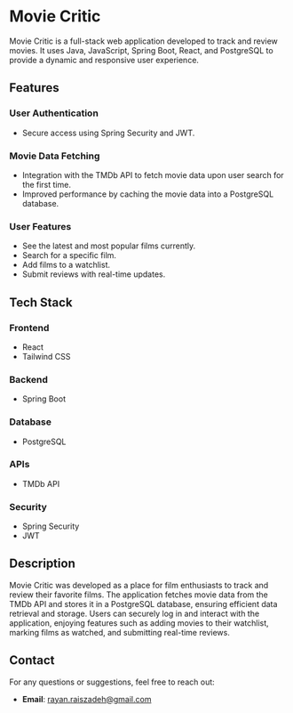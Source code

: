 # Movie Critic

Movie Critic is a full-stack web application developed to track and review movies. It uses Java, JavaScript, Spring Boot, React, and PostgreSQL to provide a dynamic and responsive user experience.

## Features

### User Authentication
- Secure access using Spring Security and JWT.

### Movie Data Fetching
- Integration with the TMDb API to fetch movie data upon user search for the first time.
- Improved performance by caching the movie data into a PostgreSQL database.

### User Features
- See the latest and most popular films currently.
- Search for a specific film.
- Add films to a watchlist.
- Submit reviews with real-time updates.

## Tech Stack

### Frontend
- React
- Tailwind CSS

### Backend
- Spring Boot

### Database
- PostgreSQL

### APIs
- TMDb API

### Security
- Spring Security
- JWT

## Description

Movie Critic was developed as a place for film enthusiasts to track and review their favorite films. The application fetches movie data from the TMDb API and stores it in a PostgreSQL database, ensuring efficient data retrieval and storage. Users can securely log in and interact with the application, enjoying features such as adding movies to their watchlist, marking films as watched, and submitting real-time reviews.

## Contact

For any questions or suggestions, feel free to reach out:

- **Email**: rayan.raiszadeh@gmail.com
